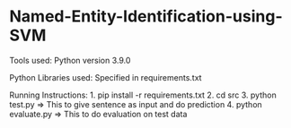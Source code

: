 # Named-Entity-Identification-using-SVM

Tools used:
	Python version 3.9.0

Python Libraries used:
	Specified in requirements.txt
	
Running Instructions:
	1. pip install -r requirements.txt
	2. cd src
	3. python test.py  => This to give sentence as input and do prediction
	4. python evaluate.py  => This to do evaluation on test data